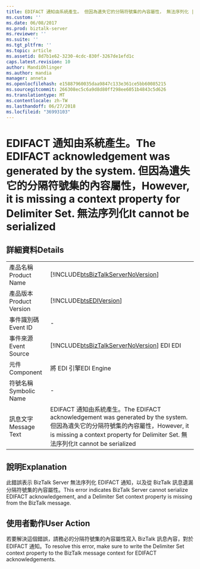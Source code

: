 ```yaml
---
title: EDIFACT 通知由系統產生。 但因為遺失它的分隔符號集的內容屬性， 無法序列化 |Microsoft Docs
ms.custom: ''
ms.date: 06/08/2017
ms.prod: biztalk-server
ms.reviewer: ''
ms.suite: ''
ms.tgt_pltfrm: ''
ms.topic: article
ms.assetid: 8d7b1e62-3230-4cdc-830f-3267de1efd1c
caps.latest.revision: 10
author: MandiOhlinger
ms.author: mandia
manager: anneta
ms.openlocfilehash: e15887960035daa9847c133e361ce5bb60085215
ms.sourcegitcommit: 266308ec5c6a9d8d80ff298ee6051b4843c5d626
ms.translationtype: MT
ms.contentlocale: zh-TW
ms.lasthandoff: 06/27/2018
ms.locfileid: "36993103"
---
```

# <a name="the-edifact-acknowledgement-was-generated-by-the-system-however-it-is-missing-a-context-property-for-delimiter-set-it-cannot-be-serialized"></a><span data-ttu-id="1729e-104">EDIFACT 通知由系統產生。</span><span class="sxs-lookup"><span data-stu-id="1729e-104">The EDIFACT acknowledgement was generated by the system.</span></span> <span data-ttu-id="1729e-105">但因為遺失它的分隔符號集的內容屬性，</span><span class="sxs-lookup"><span data-stu-id="1729e-105">However, it is missing a context property for Delimiter Set.</span></span> <span data-ttu-id="1729e-106">無法序列化</span><span class="sxs-lookup"><span data-stu-id="1729e-106">It cannot be serialized</span></span>
## <a name="details"></a><span data-ttu-id="1729e-107">詳細資料</span><span class="sxs-lookup"><span data-stu-id="1729e-107">Details</span></span>  
  
|                 |                                                                                                                                               |
|-----------------|-----------------------------------------------------------------------------------------------------------------------------------------------|
|  <span data-ttu-id="1729e-108">產品名稱</span><span class="sxs-lookup"><span data-stu-id="1729e-108">Product Name</span></span>   |                              [!INCLUDE[btsBizTalkServerNoVersion](../includes/btsbiztalkservernoversion-md.md)]                               |
| <span data-ttu-id="1729e-109">產品版本</span><span class="sxs-lookup"><span data-stu-id="1729e-109">Product Version</span></span> |                                          [!INCLUDE[btsEDIVersion](../includes/btsediversion-md.md)]                                           |
|    <span data-ttu-id="1729e-110">事件識別碼</span><span class="sxs-lookup"><span data-stu-id="1729e-110">Event ID</span></span>     |                                                                       -                                                                       |
|  <span data-ttu-id="1729e-111">事件來源</span><span class="sxs-lookup"><span data-stu-id="1729e-111">Event Source</span></span>   |                            [!INCLUDE[btsBizTalkServerNoVersion](../includes/btsbiztalkservernoversion-md.md)]<span data-ttu-id="1729e-112"> EDI</span><span class="sxs-lookup"><span data-stu-id="1729e-112"> EDI</span></span>                             |
|    <span data-ttu-id="1729e-113">元件</span><span class="sxs-lookup"><span data-stu-id="1729e-113">Component</span></span>    |                                                                  <span data-ttu-id="1729e-114">將 EDI 引擎</span><span class="sxs-lookup"><span data-stu-id="1729e-114">EDI Engine</span></span>                                                                   |
|  <span data-ttu-id="1729e-115">符號名稱</span><span class="sxs-lookup"><span data-stu-id="1729e-115">Symbolic Name</span></span>  |                                                                       -                                                                       |
|  <span data-ttu-id="1729e-116">訊息文字</span><span class="sxs-lookup"><span data-stu-id="1729e-116">Message Text</span></span>   | <span data-ttu-id="1729e-117">EDIFACT 通知由系統產生。</span><span class="sxs-lookup"><span data-stu-id="1729e-117">The EDIFACT acknowledgement was generated by the system.</span></span> <span data-ttu-id="1729e-118">但因為遺失它的分隔符號集的內容屬性，</span><span class="sxs-lookup"><span data-stu-id="1729e-118">However, it is missing a context property for Delimiter Set.</span></span> <span data-ttu-id="1729e-119">無法序列化</span><span class="sxs-lookup"><span data-stu-id="1729e-119">It cannot be serialized</span></span> |
  
## <a name="explanation"></a><span data-ttu-id="1729e-120">說明</span><span class="sxs-lookup"><span data-stu-id="1729e-120">Explanation</span></span>  
 <span data-ttu-id="1729e-121">此錯誤表示 BizTalk Server 無法序列化 EDIFACT 通知，以及從 BizTalk 訊息遺漏分隔符號集的內容屬性。</span><span class="sxs-lookup"><span data-stu-id="1729e-121">This error indicates BizTalk Server cannot serialize EDIFACT acknowledgement, and a Delimiter Set context property is missing from the BizTalk message.</span></span>  
  
## <a name="user-action"></a><span data-ttu-id="1729e-122">使用者動作</span><span class="sxs-lookup"><span data-stu-id="1729e-122">User Action</span></span>  
 <span data-ttu-id="1729e-123">若要解決這個錯誤，請務必的分隔符號集的內容屬性寫入 BizTalk 訊息內容，對於 EDIFACT 通知。</span><span class="sxs-lookup"><span data-stu-id="1729e-123">To resolve this error, make sure to write the Delimiter Set context property to the BizTalk message context for EDIFACT acknowledgements.</span></span>